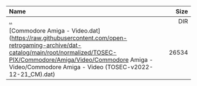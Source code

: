 |Name|Size|
|:---|---:|
|[..](../index.html)|DIR|
|[Commodore Amiga - Video.dat](https://raw.githubusercontent.com/open-retrogaming-archive/dat-catalog/main/root/normalized/TOSEC-PIX/Commodore/Amiga/Video/Commodore Amiga - Video/Commodore Amiga - Video (TOSEC-v2022-12-21_CM).dat)|26534|
